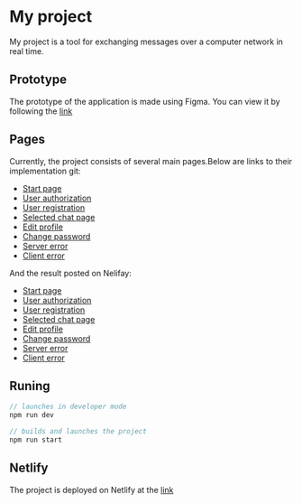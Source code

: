 # My project

My project is a tool for exchanging messages over a computer network in real time.

## Prototype

The prototype of the application is made using Figma.
You can view it by following the [link](https://www.figma.com/design/RC8oqsy8WuMJ5G4etzYgNd/%D0%9C%D0%B0%D0%BA%D0%B5%D1%82?node-id=15-78&node-type=frame&t=wS1p6AUJI3YXtMVE-0)

## Pages

Currently, the project consists of several main pages.Below are links to their implementation git:

* [Start page](https://github.com/bur-lis/middle.messenger.praktikum.yandex/blob/sprint_1/index.html)
* [User authorization](https://github.com/bur-lis/middle.messenger.praktikum.yandex/blob/sprint_1/pages/authorization.html)
* [User registration](https://github.com/bur-lis/middle.messenger.praktikum.yandex/blob/sprint_1/pages/register.html)
* [Selected chat page](https://github.com/bur-lis/middle.messenger.praktikum.yandex/blob/sprint_1/pages/chat.html)
* [Edit profile](https://github.com/bur-lis/middle.messenger.praktikum.yandex/blob/sprint_1/pages/profile.html)
* [Change password](https://github.com/bur-lis/middle.messenger.praktikum.yandex/blob/sprint_1/pages/change_password.html)
* [Server error](https://github.com/bur-lis/middle.messenger.praktikum.yandex/blob/sprint_1/pages/server_errors.html)
* [Client error](https://github.com/bur-lis/middle.messenger.praktikum.yandex/blob/sprint_1/pages/client_errors.html)

And the result posted on Nelifay:
* [Start page](https://tranquil-kheer-4a92fe.netlify.app/)
* [User authorization](https://tranquil-kheer-4a92fe.netlify.app/pages/authorization)
* [User registration](https://tranquil-kheer-4a92fe.netlify.app/pages/register)
* [Selected chat page](https://tranquil-kheer-4a92fe.netlify.app/pages/chat)
* [Edit profile](https://tranquil-kheer-4a92fe.netlify.app/pages/profile)
* [Change password](hhttps://tranquil-kheer-4a92fe.netlify.app/pages/change_password)
* [Server error](https://tranquil-kheer-4a92fe.netlify.app/pages/server_errors)
* [Client error](https://tranquil-kheer-4a92fe.netlify.app/pages/client_errors.html)
## Runing

```js
// launches in developer mode
npm run dev

// builds and launches the project
npm run start
```

## Netlify

The project is deployed on Netlify at the [link](https://app.netlify.com/sites/tranquil-kheer-4a92fe/overview)
